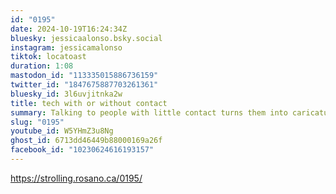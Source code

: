 ```yaml
---
id: "0195"
date: 2024-10-19T16:24:34Z
bluesky: jessicaalonso.bsky.social
instagram: jessicamalonso
tiktok: locatoast
duration: 1:08
mastodon_id: "113335015886736159"
twitter_id: "1847675887703261361"
bluesky_id: 3l6uvjitnka2w
title: tech with or without contact
summary: Talking to people with little contact turns them into caricatures.
slug: "0195"
youtube_id: W5YHmZ3u8Ng
ghost_id: 6713dd46449b88000169a26f
facebook_id: "10230624616193157"
---
```

https://strolling.rosano.ca/0195/
